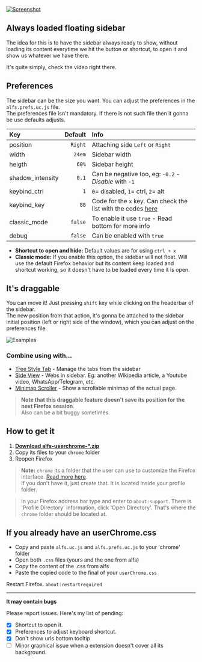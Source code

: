 [![Screenshot](https://i.imgur.com/3yoxdiF.png)](https://i.imgur.com/ZduZ3Ot.gifv)

## Always loaded floating sidebar  
The idea for this is to have the sidebar always ready to show, without loading its content everytime we hit the button or shortcut, to open it and show us whatever we have there.


It's quite simply, check the video right there.

## Preferences
The sidebar can be the size you want. You can adjust the preferences in the `alfs.prefs.uc.js` file.  
The preferences file isn't mandatory. If there is not such file then it gonna be use defaults adjusts.

| Key              | Default | Info                                                                                                                    |  
| :---             | ---:    | :---                                                                                                                    |  
| position         | `Right` | Attaching side `Left` or `Right`                                                                                        |  
| width            | `24em`  | Sidebar width                                                                                                           |  
| heigth           | `60%`   | Sidebar height                                                                                                          |  
| shadow_intensity | `0.1`   | Can be negative too, eg: `-0.2` - _Disable_ with `-1`                                                                   |  
| keybind_ctrl     | `1`     | `0`= disabled, `1`= ctrl, `2`= alt                                                                                      |  
| keybind_key      | `88`    | Code for the `x` key. Can check the list with the codes [here](https://www.cambiaresearch.com/articles/15/javascript-char-codes-key-codes) |
| classic_mode | `false` | To enable it use `true` - Read bottom for more info 
| debug        | `false` | Can be enabled with `true`                          |  



 * **Shortcut to open and hide:**  Default values are for using `ctrl + x`  
 * **Classic mode:** If you enable this option, the sidebar will not float. Will use the default Firefox behavior but its content keep loaded and shortcut working, so it doesn't have to be loaded every time it is open.


## It's draggable  
You can move it! Just pressing `shift` key while clicking on the headerbar of the sidebar.  
The new position from that action, it's gonna be attached to the sidebar initial position (left or right side of the window), which you can adjust on the preferences file.

![Examples](https://i.imgur.com/2N9lWm1.png)

### Combine using with...
 * [Tree Style Tab](https://addons.mozilla.org/es/firefox/addon/tree-style-tab/) - Manage the tabs from the sidebar
 * [Side View](https://addons.mozilla.org/es/firefox/addon/side-view/) - Webs in sidebar. Eg: another Wikipedia article, a Youtube video, WhatsApp/Telegram, etc.
 * [Minimap Scroller](https://addons.mozilla.org/es/firefox/addon/minimap-scroller-sidebar/) - Show a scrollable minimap of the actual page.

> **Note that this draggable feature doesn't save its position for the next Firefox session**.  
Also can be a bit buggy sometimes.

## How to get it
1. [**Download alfs-userchrome-\*.zip**](https://github.com/thepante/alfs-firefox/releases/latest)
2. Copy its files to your `chrome` folder
3. Reopen Firefox

> **Note:** `chrome` its a folder that the user can use to customize the Firefox interface. [Read more here](http://kb.mozillazine.org/index.php?title=UserChrome.css).  
If you don't have it, just create that. It is located inside your profile folder.

> In your Firefox address bar type and enter to `about:support`. There is 'Profile Directory' information, click 'Open Directory'. That's where the `chrome` folder should be located at.

## If you already have an userChrome.css

- Copy and paste `alfs.uc.js` and `alfs.prefs.uc.js` to your 'chrome' folder
- Open both `.css` files (yours and the one from alfs)
- Copy the content of the .css from alfs
- Paste the copied code to the final of your `userChrome.css`

Restart Firefox. `about:restartrequired`

----

**It may contain bugs**

Please report issues. Here's my list of pending:
- [X] Shortcut to open it.
- [X] Preferences to adjust keyboard shortcut.
- [X] Don't show urls bottom tooltip
- [ ] Minor graphical issue when a extension doesn't cover all its background.
